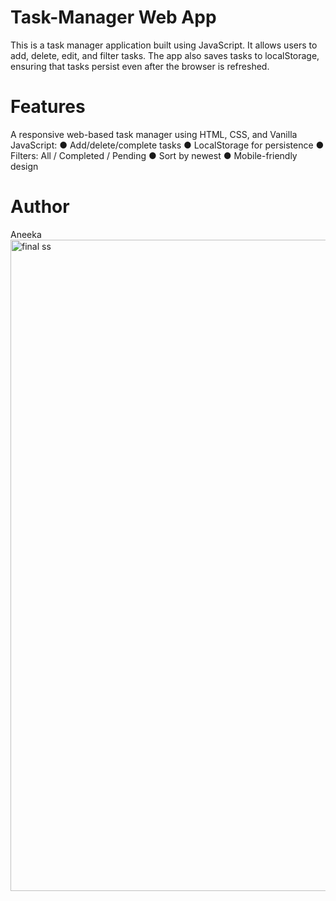 # Task-Manager Web App
This is a task manager application built using JavaScript. It allows users to add, delete, edit, and filter tasks. The app also saves tasks to localStorage, ensuring that tasks persist even after the browser is refreshed.

# Features
A responsive web-based task manager using HTML, CSS, and Vanilla
JavaScript: 
● Add/delete/complete tasks
● LocalStorage for persistence
● Filters: All / Completed / Pending
● Sort by newest
● Mobile-friendly design

# Author
Aneeka
<img width="1042" alt="final ss " src="https://github.com/user-attachments/assets/0acea18b-75c5-4e5a-a5ec-b3e9a77d634c" />

